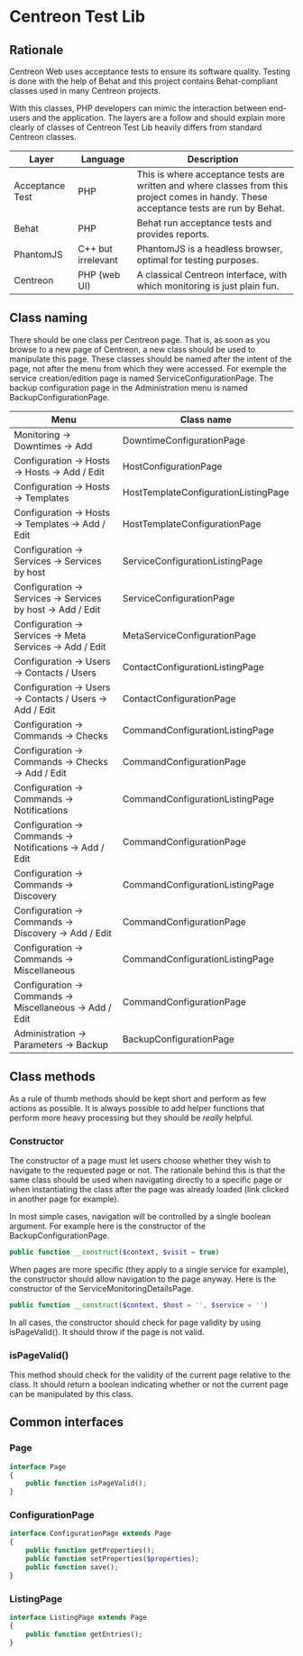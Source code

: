 # Centreon Test Lib #

## Rationale ##

Centreon Web uses acceptance tests to ensure its software quality.
Testing is done with the help of Behat and this project contains
Behat-compliant classes used in many Centreon projects.

With this classes, PHP developers can mimic the interaction between
end-users and the application. The layers are a follow and should
explain more clearly of classes of Centreon Test Lib heavily differs
from standard Centreon classes.

| Layer           | Language           | Description                                 |
|-----------------|--------------------|---------------------------------------------|
| Acceptance Test | PHP                | This is where acceptance tests are written and where classes from this project comes in handy. These acceptance tests are run by Behat. |
| Behat           | PHP                | Behat run acceptance tests and provides reports. |
| PhantomJS       | C++ but irrelevant | PhantomJS is a headless browser, optimal for testing purposes. |
| Centreon        | PHP (web UI)       | A classical Centreon interface, with which monitoring is just plain fun. |

## Class naming ##

There should be one class per Centreon page. That is, as soon as you browse to a new
page of Centreon, a new class should be used to manipulate this page. These classes
should be named after the intent of the page, not after the menu from which they were
accessed. For exemple the service creation/edition page is named
ServiceConfigurationPage. The backup configuration page in the Administration menu
is named BackupConfigurationPage.

| Menu                                                        | Class name                           |
|-------------------------------------------------------------|--------------------------------------|
| Monitoring -> Downtimes -> Add                              | DowntimeConfigurationPage            |
| Configuration -> Hosts -> Hosts -> Add / Edit               | HostConfigurationPage                |
| Configuration -> Hosts -> Templates                         | HostTemplateConfigurationListingPage |
| Configuration -> Hosts -> Templates -> Add / Edit           | HostTemplateConfigurationPage        |
| Configuration -> Services -> Services by host               | ServiceConfigurationListingPage      |
| Configuration -> Services -> Services by host -> Add / Edit | ServiceConfigurationPage             |
| Configuration -> Services -> Meta Services -> Add / Edit    | MetaServiceConfigurationPage         |
| Configuration -> Users -> Contacts / Users                  | ContactConfigurationListingPage      |
| Configuration -> Users -> Contacts / Users -> Add / Edit    | ContactConfigurationPage             |
| Configuration -> Commands -> Checks                         | CommandConfigurationListingPage      |
| Configuration -> Commands -> Checks -> Add / Edit           | CommandConfigurationPage             |
| Configuration -> Commands -> Notifications                  | CommandConfigurationListingPage      |
| Configuration -> Commands -> Notifications -> Add / Edit    | CommandConfigurationPage             |
| Configuration -> Commands -> Discovery                      | CommandConfigurationListingPage      |
| Configuration -> Commands -> Discovery -> Add / Edit        | CommandConfigurationPage             |
| Configuration -> Commands -> Miscellaneous                  | CommandConfigurationListingPage      |
| Configuration -> Commands -> Miscellaneous -> Add / Edit    | CommandConfigurationPage             |
| Administration -> Parameters -> Backup                      | BackupConfigurationPage              |

## Class methods ##

As a rule of thumb methods should be kept short and perform as few actions as
possible. It is always possible to add helper functions that perform more heavy
processing but they should be *really* helpful.

### Constructor ###

The constructor of a page must let users choose whether they wish to navigate
to the requested page or not. The rationale behind this is that the same class
should be used when navigating directly to a specific page or when instantiating
the class after the page was already loaded (link clicked in another page for
example).

In most simple cases, navigation will be controlled by a single boolean
argument. For example here is the constructor of the BackupConfigurationPage.

```php
public function __construct($context, $visit = true)
```

When pages are more specific (they apply to a single service for example),
the constructor should allow navigation to the page anyway. Here is the
constructor of the ServiceMonitoringDetailsPage.

```php
public function __construct($context, $host = '', $service = '')
```

In all cases, the constructor should check for page validity by using
isPageValid(). It should throw if the page is not valid.

### isPageValid() ###

This method should check for the validity of the current page relative to
the class. It should return a boolean indicating whether or not the
current page can be manipulated by this class.

## Common interfaces ##

### Page ###

```php
interface Page
{
    public function isPageValid();
}
```

### ConfigurationPage ###

```php
interface ConfigurationPage extends Page
{
    public function getProperties();
    public function setProperties($properties);
    public function save();
}
```

### ListingPage ###

```php
interface ListingPage extends Page
{
    public function getEntries();
}
```
